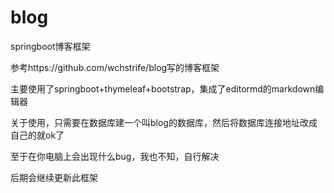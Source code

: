 # blog

springboot博客框架

参考https://github.com/wchstrife/blog写的博客框架

主要使用了springboot+thymeleaf+bootstrap，集成了editormd的markdown编辑器

关于使用，只需要在数据库建一个叫blog的数据库，然后将数据库连接地址改成自己的就ok了

至于在你电脑上会出现什么bug，我也不知，自行解决

后期会继续更新此框架
